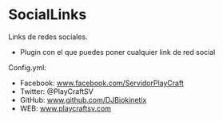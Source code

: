 SocialLinks
===========

Links de redes sociales.

- Plugin con el que puedes poner cualquier link de red social

Config.yml:

- Facebook: www.facebook.com/ServidorPlayCraft
- Twitter: @PlayCraftSV
- GitHub: www.github.com/DJBiokinetix
- WEB: www.playcraftsv.com
